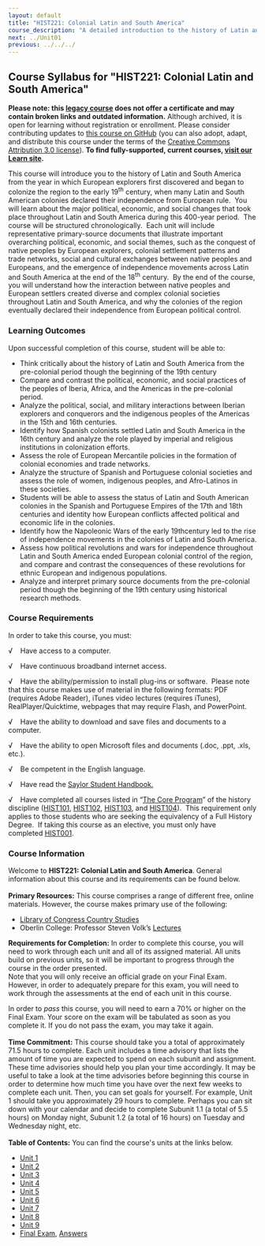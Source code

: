 ```yaml
---
layout: default
title: "HIST221: Colonial Latin and South America"
course_description: "A detailed introduction to the history of Latin and South America from the European discovery to the 19th century, with emphasis on indigenous Americans and European colonizers’ interactions and exchanges."
next: ../Unit01
previous: ../../../
---
```

Course Syllabus for "HIST221: Colonial Latin and South America"
---------------------------------------------------------------

**Please note: this [legacy course](https://sayloracademy.zendesk.com/hc/en-us/articles/206089967) does not offer a certificate and may contain 
broken links and outdated information.** Although archived, it is open 
for learning without registration or enrollment. Please consider contributing 
updates to [this course on GitHub](https://github.com/saylordotorg/course_hist221) 
(you can also adopt, adapt, and distribute this course under the terms of 
the [Creative Commons Attribution 3.0 license](http://creativecommons.org/licenses/by/3.0/)). **To find fully-supported, current courses, [visit our 
Learn site](https://learn.saylor.org).**

This course will introduce you to the history of Latin and South America
from the year in which European explorers first discovered and began to
colonize the region to the early 19<sup>th</sup> century, when many
Latin and South American colonies declared their independence from
European rule.  You will learn about the major political, economic, and
social changes that took place throughout Latin and South America during
this 400-year period.  The course will be structured chronologically. 
Each unit will include representative primary-source documents that
illustrate important overarching political, economic, and social themes,
such as the conquest of native peoples by European explorers, colonial
settlement patterns and trade networks, social and cultural exchanges
between native peoples and Europeans, and the emergence of independence
movements across Latin and South America at the end of the
18<sup>th</sup> century.  By the end of the course, you will understand
how the interaction between native peoples and European settlers created
diverse and complex colonial societies throughout Latin and South
America, and why the colonies of the region eventually declared their
independence from European political control.

### Learning Outcomes

Upon successful completion of this course, student will be able to:  

-   Think critically about the history of Latin and South America from
    the pre-colonial period though the beginning of the 19th century
-   Compare and contrast the political, economic, and social practices
    of the peoples of Iberia, Africa, and the Americas in the
    pre-colonial period.
-   Analyze the political, social, and military interactions between
    Iberian explorers and conquerors and the indigenous peoples of the
    Americas in the 15th and 16th centuries.
-   Identify how Spanish colonists settled Latin and South America in
    the 16th century and analyze the role played by imperial and
    religious institutions in colonization efforts.
-   Assess the role of European Mercantile policies in the formation of
    colonial economies and trade networks.
-   Analyze the structure of Spanish and Portuguese colonial societies
    and assess the role of women, indigenous peoples, and Afro-Latinos
    in these societies.
-   Students will be able to assess the status of Latin and South
    American colonies in the Spanish and Portuguese Empires of the 17th
    and 18th centuries and identity how European conflicts affected
    political and economic life in the colonies.
-   Identify how the Napoleonic Wars of the early 19thcentury led to the
    rise of independence movements in the colonies of Latin and South
    America.
-   Assess how political revolutions and wars for independence
    throughout Latin and South America ended European colonial control
    of the region, and compare and contrast the consequences of these
    revolutions for ethnic European and indigenous populations.
-   Analyze and interpret primary source documents from the pre-colonial
    period though the beginning of the 19th century using historical
    research methods.

### Course Requirements

In order to take this course, you must:  
  
 √    Have access to a computer.  
  
 √    Have continuous broadband internet access.  
  
 √    Have the ability/permission to install plug-ins or software. 
Please note that this course makes use of material in the following
formats: PDF (requires Adobe Reader), iTunes video lectures (requires
iTunes), RealPlayer/Quicktime, webpages that may require Flash, and
PowerPoint.  
  
 √    Have the ability to download and save files and documents to a
computer.  
  
 √    Have the ability to open Microsoft files and documents (.doc,
.ppt, .xls, etc.).  
  
 √    Be competent in the English language.  
  
 √    Have read the [Saylor Student
Handbook.](http://www.saylor.org/site/wp-content/uploads/2012/05/Saylor-StudentHandbook.pdf)  
  
 √    Have completed all courses listed in “[The Core
Program](http://www.saylor.org/majors/history/)” of the history
discipline ([HIST101](http://www.saylor.org/courses/hist101/),
[HIST102](http://www.saylor.org/courses/hist102/),
[HIST103](http://www.saylor.org/courses/hist103/), and
[HIST104](http://www.saylor.org/courses/hist104/)).  This requirement
only applies to those students who are seeking the equivalency of a Full
History Degree.  If taking this course as an elective, you must only
have completed [HIST001](http://saylor.org/hist001).

### Course Information

Welcome to **HIST221:** **Colonial Latin and South America**. General
information about this course and its requirements can be found below.  
    
 **Primary Resources:** This course comprises a range of different free,
online materials. However, the course makes primary use of the
following:  

-   [Library of Congress Country Studies](http://countrystudies.us/)
-   Oberlin College: Professor Steven Volk’s
    [Lectures](http://vimeo.com/user2292742)

**Requirements for Completion:** In order to complete this course, you
will need to work through each unit and all of its assigned material.
All units build on previous units, so it will be important to progress
through the course in the order presented.  
 Note that you will only receive an official grade on your Final Exam.
However, in order to adequately prepare for this exam, you will need to
work through the assessments at the end of each unit in this course.   
  
 In order to *pass* this course, you will need to earn a 70% or higher
on the Final Exam. Your score on the exam will be tabulated as soon as
you complete it. If you do not pass the exam, you may take it again.   
    
 **Time Commitment:** This course should take you a total of
approximately 71.5 hours to complete. Each unit includes a time advisory
that lists the amount of time you are expected to spend on each subunit
and assignment. These time advisories should help you plan your time
accordingly. It may be useful to take a look at the time advisories
before beginning this course in order to determine how much time you
have over the next few weeks to complete each unit. Then, you can set
goals for yourself. For example, Unit 1 should take you approximately 29
hours to complete. Perhaps you can sit down with your calendar and
decide to complete Subunit 1.1 (a total of 5.5 hours) on Monday night,
Subunit 1.2 (a total of 16 hours) on Tuesday and Wednesday night, etc.  
    
**Table of Contents:** You can find the course's units at the links below.

- [Unit 1](https://legacy.saylor.org/hist221/Unit01/)
- [Unit 2](https://legacy.saylor.org/hist221/Unit02/)
- [Unit 3](https://legacy.saylor.org/hist221/Unit03/)
- [Unit 4](https://legacy.saylor.org/hist221/Unit04/)
- [Unit 5](https://legacy.saylor.org/hist221/Unit05/)
- [Unit 6](https://legacy.saylor.org/hist221/Unit06/)
- [Unit 7](https://legacy.saylor.org/hist221/Unit07/)
- [Unit 8](https://legacy.saylor.org/hist221/Unit08/)
- [Unit 9](https://legacy.saylor.org/hist221/Unit09/)
- [Final Exam](http://saylordotorg.github.io/LegacyExams/HIST/HIST221/HIST221-FinalExam.html), [Answers](http://saylordotorg.github.io/LegacyExams/HIST/HIST221/HIST221-FinalExam-Answers.html)
